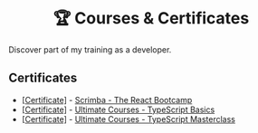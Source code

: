 <h1 align="center">🏆 Courses & Certificates</h1>

Discover part of my training as a developer.

## Certificates

<ul>
    <li>
        <a href="https://scrimba.com/certificate/uv6DQMAz/greact">[Certificate]</a> -
        <a href="https://scrimba.com/learn/react">
            Scrimba - The React Bootcamp
        </a>
    </li>
    <li>
        <a href="">[Certificate]</a> -
        <a href="https://ultimatecourses.com/learn/typescript-basics">
            Ultimate Courses - TypeScript Basics
        </a>
    </li>
    <li>
        <a href="">[Certificate]</a> -
        <a href="https://ultimatecourses.com/learn/typescript-masterclass">
            Ultimate Courses - TypeScript Masterclass
        </a>
    </li>
</ul>
